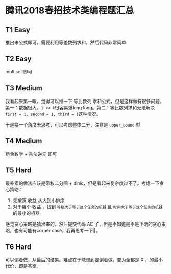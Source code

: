 # 腾讯2018春招技术类编程题汇总

## T1 Easy

推出来公式即可，需要利用等差数列求和，然后代码非常简单

## T2 Easy

multiset 即可

## T3 Medium

我看起来第一眼，觉得可以推一下 等比数列 求和公式，但是这样做有很多问题。第一：数据很大，`1 << k`很容易爆long long。第二：等比数列求和无法解决 `first = 1, second = 1, third = 1`这种情况。

于是换一个角度去思考，可以考虑整体二分，注意是 `upper_bound` 型

## T4 Medium

组合数学 + 乘法逆元 即可

## T5 Hard

最朴素的做法应该是带权二分图 + dinic，但是看起来复杂度过不了。考虑一下贪心策略：

1. 先按照 收益 从大到小排序
2. 对于每个 收益 ，找到 `等级大于等于这个任务的机器` 且 `时间大于等于这个任务的机器` 的最小的机器

感觉贪心策略是猜出来的，然后提交代码 AC 了，但是不知道是不是正确的贪心策略，也有可能有corner case，我再思考一下🤔。

## T6 Hard

可以倒着做，从最后的结果。难点在于能想到要倒着做。变为全都是 X ，的最小代价，即是答案。